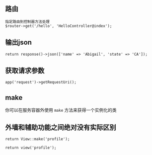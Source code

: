 ## 路由

```
指定路由到控制器方法处理
$router->get('/hello', 'HelloController@index');
```

## 输出json

```
return response()->json(['name' => 'Abigail', 'state' => 'CA']);
```

## 获取请求参数

```
app('request')->getRequestUri();
```

## make

你可以在服务容器外使用 `make` 方法来获得一个实例化的类



## 外墙和辅助功能之间绝对没有实际区别

```
return View::make('profile');

return view('profile');
```

